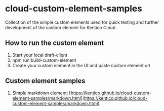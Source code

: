 # cloud-custom-element-samples
Collection of the simple custom elements used for quick testing and further development of the custom element for Kentico Cloud.

## How to run the custom element
1. Start your local draft-client 
2. npm run build-custom-element
3. Create your custom element in the UI and paste custom element url

## Custom element samples
1. Simple markdown element: [https://kentico.github.io/cloud-custom-element-samples/markdown.html](https://kentico.github.io/cloud-custom-element-samples/markdown.html)
